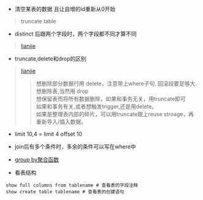 * 清空某表的数据 且让自增的id重新从0开始
> truncate table

* distinct 后跟两个字段时，两个字段都不同才算不同
> [lianjie ](https://blog.csdn.net/djun100/article/details/10452165)

* truncate,delete和drop的区别
> [lianjie](https://www.cnblogs.com/SaraMoring/p/5607537.html)
>> 想删除部分数据行用 delete，注意带上where子句. 回滚段要足够大.  
>> 想删除表,当然用 drop  
>> 想保留表而将所有数据删除，如果和事务无关，用truncate即可  
>> 如果和事务有关,或者想触发trigger,还是用delete。  
>> 如果是整理表内部的碎片，可以用truncate跟上reuse stroage，再重新导入/插入数据。

* limit 10,4 = limit 4 offset 10

* join后有多个条件时，多余的条件可以写在where中

* [group by聚合函数](https://www.cnblogs.com/geaozhang/p/6745147.html)


* 看表结构
```angular2
show full columns from tablename # 查看表的字段注释
show create table tablename # 查看表的创建语句
```